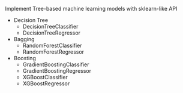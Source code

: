 Implement Tree-based machine learning models with sklearn-like API

- Decision Tree
  - DecisionTreeClassifier
  - DecisionTreeRegressor
- Bagging
  - RandomForestClassifier
  - RandomForestRegressor 
- Boosting
  - GradientBoostingClassifier
  - GradientBoostingRegressor
  - XGBoostClassifier
  - XGBoostRegressor
